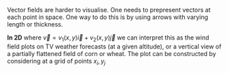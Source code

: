 Vector fields are harder to visualise. One needs to prepresent vectors at each point in space. One way to do this is by using arrows with varying length or thickness.

**In 2D** where $\vec{v}=v_{1}(x,y)\vec{i}+v_{2}(x,y)\vec{j}$ we can interpret this as the wind field plots on TV weather forecasts (at a given altitude), or a vertical view of a partially flattened field of corn or wheat.
The plot can be constructed by considering at a grid of points $x_{i},y_{j}$
